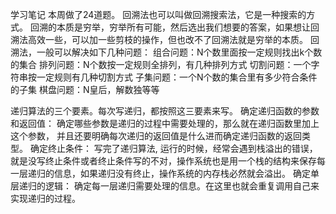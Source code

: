 学习笔记
本周做了24道题。
回溯法也可以叫做回溯搜索法，它是一种搜索的方式。
回溯的本质是穷举，穷举所有可能，然后选出我们想要的答案，如果想让回溯法高效一些，可以加一些剪枝的操作，但也改不了回溯法就是穷举的本质。
回溯法，一般可以解决如下几种问题：
    组合问题：N个数里面按一定规则找出k个数的集合
    排列问题：N个数按一定规则全排列，有几种排列方式
    切割问题：一个字符串按一定规则有几种切割方式
    子集问题：一个N个数的集合里有多少符合条件的子集
    棋盘问题：N皇后，解数独等等

递归算法的三个要素。每次写递归，都按照这三要素来写。
    确定递归函数的参数和返回值：
        确定哪些参数是递归的过程中需要处理的，那么就在递归函数里加上这个参数， 并且还要明确每次递归的返回值是什么进而确定递归函数的返回类型。
    确定终止条件：
        写完了递归算法,  运行的时候，经常会遇到栈溢出的错误，就是没写终止条件或者终止条件写的不对，操作系统也是用一个栈的结构来保存每一层递归的信息，如果递归没有终止，操作系统的内存栈必然就会溢出。
    确定单层递归的逻辑：
        确定每一层递归需要处理的信息。在这里也就会重复调用自己来实现递归的过程。
